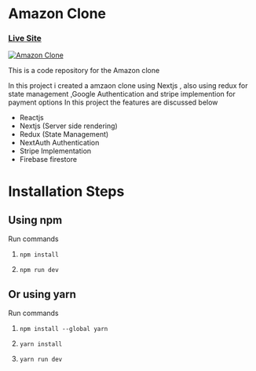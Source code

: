 # Amazon Clone 

### [Live Site](https://amazon-gamma.vercel.app/)

[![Amazon Clone](https://www.linkpicture.com/q/screenbud-c3957a05-93c9-414d-acd4-1fb9df623102.png)](https://www.linkpicture.com/view.php?img=LPic611aecbb61c401379062963)

This is a code repository for the Amazon clone 

In this project i created a amzaon clone using Nextjs , also using redux for state management ,Google Authentication and stripe implemention for payment options
In  this project the features are discussed below

- Reactjs
- Nextjs (Server side rendering)
- Redux (State Management)
- NextAuth Authentication
- Stripe Implementation 
- Firebase firestore



# Installation Steps

## Using npm

Run commands

1) ```npm install```


2) ```npm run dev```


## Or using yarn

Run commands 

1) ```npm install --global yarn```

2) ```yarn install```

3) ```yarn run dev```




